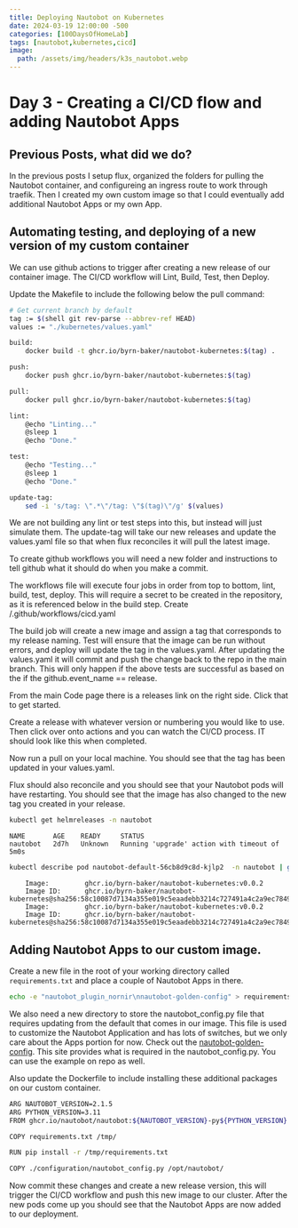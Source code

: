 ```yaml
---
title: Deploying Nautobot on Kubernetes
date: 2024-03-19 12:00:00 -500
categories: [100DaysOfHomeLab]
tags: [nautobot,kubernetes,cicd]
image:
  path: /assets/img/headers/k3s_nautobot.webp
---
```


# Day 3 - Creating a CI/CD flow and adding Nautobot Apps

## Previous Posts, what did we do?
In the previous posts I setup flux, organized the folders for pulling the Nautobot container, and configureing an ingress route to work through traefik. Then I created my own custom image so that I could eventually add additional Nautobot Apps or my own App. 

## Automating testing, and deploying of a new version of my custom container

We can use github actions to trigger after creating a new release of our container image. The CI/CD workflow will Lint, Build, Test, then Deploy.

Update the Makefile to include the following below the pull command:
```bash
# Get current branch by default
tag := $(shell git rev-parse --abbrev-ref HEAD)
values := "./kubernetes/values.yaml"

build:
	docker build -t ghcr.io/byrn-baker/nautobot-kubernetes:$(tag) .

push:
	docker push ghcr.io/byrn-baker/nautobot-kubernetes:$(tag)

pull:
	docker pull ghcr.io/byrn-baker/nautobot-kubernetes:$(tag)

lint:
	@echo "Linting..."
	@sleep 1
	@echo "Done."

test:
	@echo "Testing..."
	@sleep 1
	@echo "Done."

update-tag:
	sed -i 's/tag: \".*\"/tag: \"$(tag)\"/g' $(values)
```

We are not building any lint or test steps into this, but instead will just simulate them. The update-tag will take our new releases and update the values.yaml file so that when flux reconciles it will pull the latest image.

To create github workflows you will need a new folder and instructions to tell github what it should do when you make a commit. 

The workflows file will execute four jobs in order from top to bottom, lint, build, test, deploy. This will require a secret to be created in the repository, as it is referenced below in the build step.
Create /.github/workflows/cicd.yaml

The build job will create a new image and assign a tag that corresponds to my release naming. Test will ensure that the image can be run without errors, and deploy will update the tag in the values.yaml. After updating the values.yaml it will commit and push the change back to the repo in the main branch. This will only happen if the above tests are successful as based on the if the github.event_name == release.

From the main Code page there is a releases link on the right side. Click that to get started.


Create a release with whatever version or numbering you would like to use. Then click over onto actions and you can watch the CI/CD process. IT should look like this when completed.



Now run a pull on your local machine. You should see that the tag has been updated in your values.yaml.

Flux should also reconcile and you should see that your Nautobot pods will have restarting. You should see that the image has also changed to the new tag you created in your release.

```bash
kubectl get helmreleases -n nautobot
```
```
NAME       AGE    READY     STATUS
nautobot   2d7h   Unknown   Running 'upgrade' action with timeout of 5m0s
```
```bash
kubectl describe pod nautobot-default-56cb8d9c8d-kjlp2  -n nautobot | grep Image
```
```
    Image:         ghcr.io/byrn-baker/nautobot-kubernetes:v0.0.2
    Image ID:      ghcr.io/byrn-baker/nautobot-kubernetes@sha256:58c10087d7134a355e019c5eaadebb3214c727491a4c2a9ec784903a96696afa
    Image:         ghcr.io/byrn-baker/nautobot-kubernetes:v0.0.2
    Image ID:      ghcr.io/byrn-baker/nautobot-kubernetes@sha256:58c10087d7134a355e019c5eaadebb3214c727491a4c2a9ec784903a96696afa
```

## Adding Nautobot Apps to our custom image.
Create a new file in the root of your working directory called ```requirements.txt``` and place a couple of Nautobot Apps in there.
```bash
echo -e "nautobot_plugin_nornir\nnautobot-golden-config" > requirements.txt
```
We also need a new directory to store the nautobot_config.py file that requires updating from the default that comes in our image. This file is used to customize the Nautobot Application and has lots of switches, but we only care about the Apps portion for now. Check out the [nautobot-golden-config](https://docs.nautobot.com/projects/golden-config/en/latest/admin/install/). This site provides what is required in the nautobot_config.py. You can use the example on repo as well.

Also update the Dockerfile to include installing these additional packages on our custom container. 
```bash
ARG NAUTOBOT_VERSION=2.1.5
ARG PYTHON_VERSION=3.11
FROM ghcr.io/nautobot/nautobot:${NAUTOBOT_VERSION}-py${PYTHON_VERSION}

COPY requirements.txt /tmp/

RUN pip install -r /tmp/requirements.txt

COPY ./configuration/nautobot_config.py /opt/nautobot/
```
Now commit these changes and create a new release version, this will trigger the CI/CD workflow and push this new image to our cluster. After the new pods come up you should see that the Nautobot Apps are now added to our deployment.